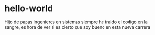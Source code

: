 # hello-world
Hijo de papas ingenieros en sistemas siempre he traido el codigo en la sangre, es hora de ver si es cierto que soy bueno en esta nueva carrera
